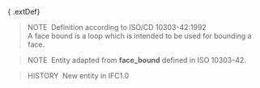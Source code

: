 { .extDef}
> NOTE&nbsp; Definition according to ISO/CD 10303-42:1992  
> A face bound is a loop which is intended to be used for bounding a face.

> NOTE&nbsp; Entity adapted from **face_bound** defined in ISO 10303-42.

> HISTORY&nbsp; New entity in IFC1.0
